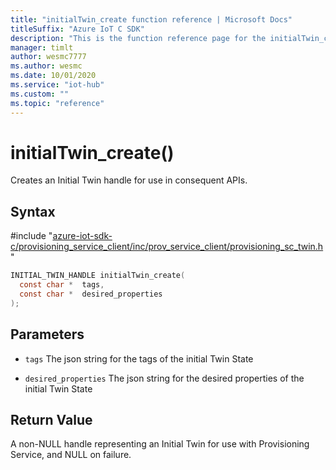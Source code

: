 ```yaml
---                             
title: "initialTwin_create function reference | Microsoft Docs" 
titleSuffix: "Azure IoT C SDK"            
description: "This is the function reference page for the initialTwin_create() function in the Azure IoT C SDK. This SDK is used with Azure IoT Hub and Azure IoT Hub Device Provisioning Service"            
manager: timlt                 
author: wesmc7777              
ms.author: wesmc               
ms.date: 10/01/2020                    
ms.service: "iot-hub"             
ms.custom: ""                
ms.topic: "reference"        
---                            
```


# initialTwin_create()

Creates an Initial Twin handle for use in consequent APIs.

## Syntax

\#include "[azure-iot-sdk-c/provisioning_service_client/inc/prov_service_client/provisioning_sc_twin.h](../provisioning-sc-twin-h.md)"  
```C
INITIAL_TWIN_HANDLE initialTwin_create(
  const char *  tags,
  const char *  desired_properties
);
```

## Parameters
* `tags` The json string for the tags of the initial Twin State 

* `desired_properties` The json string for the desired properties of the initial Twin State

## Return Value
A non-NULL handle representing an Initial Twin for use with Provisioning Service, and NULL on failure.

